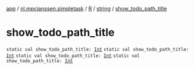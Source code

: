 [app](../../../index.md) / [nl.mpcjanssen.simpletask](../../index.md) / [R](../index.md) / [string](index.md) / [show_todo_path_title](.)

# show_todo_path_title

`static val show_todo_path_title: `[`Int`](https://kotlinlang.org/api/latest/jvm/stdlib/kotlin/-int/index.html)
`static val show_todo_path_title: `[`Int`](https://kotlinlang.org/api/latest/jvm/stdlib/kotlin/-int/index.html)
`static val show_todo_path_title: `[`Int`](https://kotlinlang.org/api/latest/jvm/stdlib/kotlin/-int/index.html)
`static val show_todo_path_title: `[`Int`](https://kotlinlang.org/api/latest/jvm/stdlib/kotlin/-int/index.html)